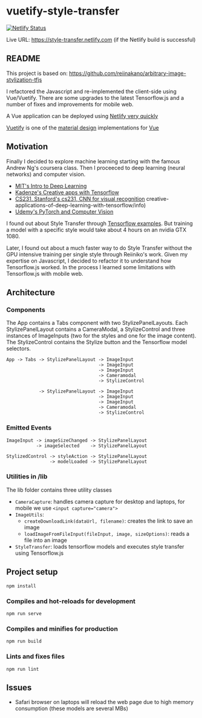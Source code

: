 # vuetify-style-transfer

[![Netlify Status](https://api.netlify.com/api/v1/badges/bf298076-ed4b-4365-be74-26a8061a3b44/deploy-status)](https://app.netlify.com/sites/style-transfer/deploys)

Live URL: https://style-transfer.netlify.com (if the Netlify build is successful)


## README

This project is based on:
https://github.com/reiinakano/arbitrary-image-stylization-tfjs

I refactored the Javascript and re-implemented the client-side using Vue/Vuetify. There are some upgrades to the latest Tensorflow.js and a number of fixes and improvements for mobile web.

A Vue application can be deployed using [Netlify very quickly](https://medium.com/vuejoy/how-to-deploy-your-vue-app-with-netlify-in-less-than-2-min-d6ab26c6557d)

[Vuetify](https://vuetifyjs.com) is one of the [material design](https://material.io/design/) implementations for [Vue](https://vuejs.org)


## Motivation

Finally I decided to explore machine learning starting with the famous Andrew Ng's coursera class.
Then I proceeced to deep learning (neural networks) and computer vision.
* [MIT's Intro to Deep Learning](http://introtodeeplearning.com/)
* [Kadenze's Creative apps with Tensorflow](https://www.kadenze.com/courses/)
* [CS231, Stanford's cs231, CNN for visual recognition](http://cs231n.stanford.edu/)
creative-applications-of-deep-learning-with-tensorflow/info)
* [Udemy's PyTorch and Computer Vision](https://www.udemy.com/pytorch-for-deep-learning-and-computer-vision/)


I found out about Style Transfer through [Tensorflow examples](https://www.tensorflow.org/alpha/tutorials/generative/style_transfer). But training a model with a specific style would take about 4 hours on an nvidia GTX 1080.

Later, I found out about a much faster way to do Style Transfer without the GPU intensive training per single style through Reiiniko's work. Given my expertise on Javascript, I decided to refactor it to understand how Tensorflow.js worked. In the process I learned some limitations with Tensorflow.js with mobile web.


## Architecture

### Components

The App contains a Tabs component with two StylizePanelLayouts.
Each StylizePanelLayout contains a CameraModal, a StylizeControl and three instances of ImageInputs (two for the styles and one for the image content).
The StylizeControl contains the Stylize button and the Tensorflow model selectors.

```
App -> Tabs -> StylizePanelLayout -> ImageInput
                                  -> ImageInput
                                  -> ImageInput
                                  -> Cameramodal
                                  -> StylizeControl

            -> StylizePanelLayout -> ImageInput
                                  -> ImageInput
                                  -> ImageInput
                                  -> Cameramodal
                                  -> StylizeControl
```

### Emitted Events

```
ImageInput -> imageSizeChanged -> StylizePanelLayout
           -> imageSelected    -> StylizePanelLayout

StylizedControl -> styleAction -> StylizePanelLayout
                -> modelLoaded -> StylizePanelLayout

```

### Utilities in /lib
The lib folder contains three utility classes
* `CameraCapture`: handles camera capture for desktop and laptops, for mobile we use `<input capture="camera">`
* `ImageUtils`: 
  - `createDownloadLink(dataUrl, filename)`: creates the link to save an image
  - `loadImageFromFileInput(fileInput, image, sizeOptions)`: reads a file into an image
* `StyleTransfer`: loads tensorflow models and executes style transfer using Tensorflow.js


## Project setup
```
npm install
```

### Compiles and hot-reloads for development
```
npm run serve
```

### Compiles and minifies for production
```
npm run build
```

### Lints and fixes files
```
npm run lint
```

## Issues

* Safari browser on laptops will reload the web page due to high memory consumption (these models are several MBs)
